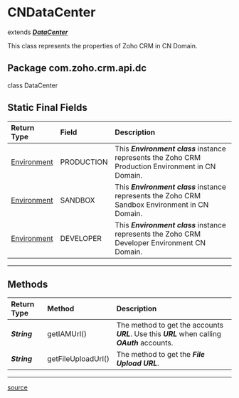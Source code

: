 # CNDataCenter

extends ***[DataCenter](DataCenter.md#datacenter)***

This class represents the properties of Zoho CRM in CN Domain.

## Package com.zoho.crm.api.dc

class DataCenter

## Static Final Fields

| Return Type                             | Field      | Description                                                                                        |
| :-------------------------------------- | :--------- | :------------------------------------------------------------------------------------------------- |
| [Environment](DataCenter.md#environment)| PRODUCTION | This ***Environment class*** instance represents the Zoho CRM Production Environment in CN Domain. |
| [Environment](DataCenter.md#environment)| SANDBOX    | This ***Environment class*** instance represents the Zoho CRM Sandbox Environment in CN Domain.    |
| [Environment](DataCenter.md#environment)| DEVELOPER  | This ***Environment class*** instance represents the Zoho CRM Developer Environment CN Domain.  |
----

## Methods

| Return Type      | Method             | Description                               |
| :--------------- | :----------------- | :---------------------------------------- |
| ***String***     | getIAMUrl()        | The method to get the accounts ***URL***. Use this ***URL*** when calling ***OAuth*** accounts. |
| ***String***     | getFileUploadUrl() | The method to get the ***File Upload URL***. |
----

[source](../../src/main/java/com/zoho/crm/api/dc/CNDataCenter.java)
